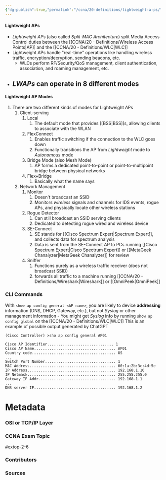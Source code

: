 ```yaml
---
{"dg-publish":true,"permalink":"/ccna/20-definitions/lightweight-a-ps/","tags":["defs_ccna"]}
---
```


#### Lightweight APs
- *Lightweight APs* (also called *Split-MAC Architecture*) split Media Access Control duties between the [[CCNA/20 - Definitions/Wireless Access Points\|AP]] and the [[CCNA/20 - Definitions/WLC\|WLC]]
- Lightweight APs handle "real-time" operations like handling wireless traffic, encryption/decryption, sending beacons, etc.
	- WLCs perform RF/Security/QoS management, client authentication, association, and roaming management, etc.
- *LWAPs* can operate in **8** different modes
	- 

#### Lightweight AP Modes
1. There are two different kinds of modes for Lightweight APs
	1. Client-serving
		1. Local
			1. The default mode that provides [[BSS\|BSS]]s, allowing clients to associate with the WLAN
		2. FlexConnect
			1. Enables traffic switching if the connection to the WLC goes down
			2. Functionally transitions the AP from *Lightweight* mode to *Autonomous* mode
		3. Bridge Mode (also Mesh Mode)
			1. AP forms a dedicated point-to-point or point-to-multipoint bridge between physical networks
		4. Flex+Bridge
			1. Basically what the name says
	2. Network Management
		1. Monitor
			1. Doesn't broadcast an SSID
			2. Monitors *wireless* signals and channels for IDS events, rogue APs, and physically locate other wireless stations
		3. Rogue Detector
			1. Can still broadcast an SSID serving clients
			2. Dedicated to detecting rogue wired and wireless device
		5. SE-Connect
			1. SE stands for [[Cisco Spectrum Expert\|Spectrum Expert]], and collects data for spectrum analysis
			2. Data is sent from the SE-Connect AP to PCs running [[Cisco Spectrum Expert\|Cisco Spectrum Expert]] or [[MetaGeek Chanalyzer\|MetaGeek Chanalyzer]] for review
		6. Sniffer
			1. Functions purely as a wireless traffic receiver (does not broadcast SSID)
			2. forwards all traffic to a machine running [[CCNA/20 - Definitions/Wireshark\|Wireshark]] or [[OmniPeek\|OmniPeek]]


### CLI Commands

With `show ap config general <AP name>`, you are likely to device **addressing** information (DNS, DHCP, Gateway, etc.), but not *Syslog* or other management information
	- You might get *Syslog* info by running `show ap config global` on the [[CCNA/20 - Definitions/WLC\|WLC]] 
This is an example of possible output generated by ChatGPT
```WirelessAP
(Cisco Controller) >sho ap config general AP01

Cisco AP Identifier.............................. 1
Cisco AP Name..................................... AP01
Country code...................................... US
...
Switch Port Number................................ 1
MAC Address....................................... 00:1a:2b:3c:4d:5e
IP Address........................................ 192.168.1.10
IP Netmask........................................ 255.255.255.0
Gateway IP Addr................................... 192.168.1.1
...
DNS server IP..................................... 192.168.1.2
```


# Metadata
### OSI or TCP/IP Layer

### CCNA Exam Topic
#extop-2-6
### Contributors

### Sources
